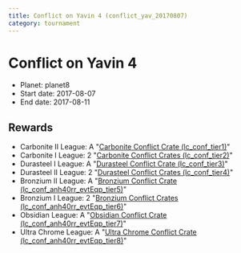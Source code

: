 ```yaml
---
title: Conflict on Yavin 4 (conflict_yav_20170807)
category: tournament
---
```

# Conflict on Yavin 4

  * Planet: planet8
  * Start date: 2017-08-07
  * End date: 2017-08-11

## Rewards

  * Carbonite II League: A "[Carbonite Conflict Crate (lc_conf_tier1)](lc_conf_tier1.html)"
  * Carbonite I League: 2 "[Carbonite Conflict Crates (lc_conf_tier2)](lc_conf_tier2.html)"
  * Durasteel I League: A "[Durasteel Conflict Crate (lc_conf_tier3)](lc_conf_tier3.html)"
  * Durasteel II League: 2 "[Durasteel Conflict Crates (lc_conf_tier4)](lc_conf_tier4.html)"
  * Bronzium II League: A "[Bronzium Conflict Crate (lc_conf_anh40rr_evtEqp_tier5)](lc_conf_anh40rr_evtEqp_tier5.html)"
  * Bronzium I League: 2 "[Bronzium Conflict Crates (lc_conf_anh40rr_evtEqp_tier6)](lc_conf_anh40rr_evtEqp_tier6.html)"
  * Obsidian League: A "[Obsidian Conflict Crate (lc_conf_anh40rr_evtEqp_tier7)](lc_conf_anh40rr_evtEqp_tier7.html)"
  * Ultra Chrome League: A "[Ultra Chrome Conflict Crate (lc_conf_anh40rr_evtEqp_tier8)](lc_conf_anh40rr_evtEqp_tier8.html)"
